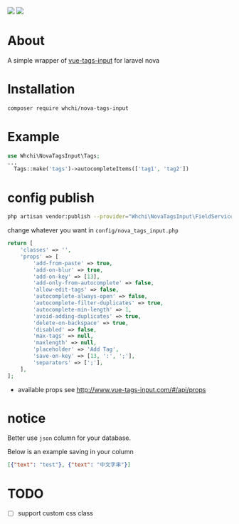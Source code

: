 ![](https://img.shields.io/packagist/dt/whchi/nova-tags-input?style=flat-square) ![](https://img.shields.io/packagist/v/whchi/nova-tags-input?style=flat-square&color=blue)


# About
A simple wrapper of [vue-tags-input](http://www.vue-tags-input.com) for laravel nova

# Installation
```sh
composer require whchi/nova-tags-input
```

# Example
```php
use Whchi\NovaTagsInput\Tags;
...
  Tags::make('tags')->autocompleteItems(['tag1', 'tag2'])
```
# config publish
```sh
php artisan vendor:publish --provider="Whchi\NovaTagsInput\FieldServiceProvider"
```
change whatever you want in `config/nova_tags_input.php`
```php
return [
    'classes' => '',
    'props' => [
        'add-from-paste' => true,
        'add-on-blur' => true,
        'add-on-key' => [13],
        'add-only-from-autocomplete' => false,
        'allow-edit-tags' => false,
        'autocomplete-always-open' => false,
        'autocomplete-filter-duplicates' => true,
        'autocomplete-min-length' => 1,
        'avoid-adding-duplicates' => true,
        'delete-on-backspace' => true,
        'disabled' => false,
        'max-tags' => null,
        'maxlength' => null,
        'placeholder' => 'Add Tag',
        'save-on-key' => [13, ':', ';'],
        'separators' => [';'],
    ],
];

```
* available props
see http://www.vue-tags-input.com/#/api/props

# notice
Better use `json` column for your database.

Below is an example saving in your column
```json
[{"text": "test"}, {"text": "中文字串"}]
```
# TODO
- [ ] support custom css class
